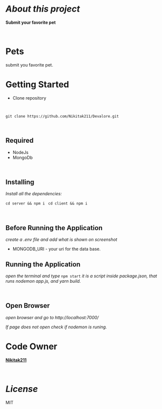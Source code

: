 # *About this project* #

**Submit your favorite pet**

<br/>

# **Pets** #
 submit you favorite pet.
<br/>


# **Getting Started** #

- Clone repository 
</br>

`git clone https://github.com/Nikitak211/Devalore.git`

<br/>

## **Required** ##
* NodeJs
* MongoDb

<br/>

## **Installing** ##
 *Install all the dependencies:*

`cd server && npm i `
`cd client && npm i `

<br/>

## **Before Running the Application** ##
*create a .env file and add what is shown on screenshot*
* MONGODB_URI - your uri for the data base.

## **Running the Application** ##
*open the terminal and type* `npm start` *it is a script inside package.json, that runs nodemon app.js, and yarn build.*

<br/>

## **Open Browser** ##
 *open browser and go to http://localhost:7000/*
 <br/>
 
 *If page does not open check if nodemon is runing.*
<br/>


# **Code Owner** #
 [**Nikitak211**](https://github.com/Nikitak211)
 
<br/>

# *License* #
MIT 
